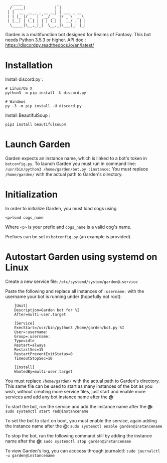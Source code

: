 
       _____               _            
      / ____|             | |           
     | |  __  __ _ _ __ __| | ___ _ __  
     | | |_ |/ _` | '__/ _` |/ _ \ '_ \
     | |__| | (_| | | | (_| |  __/ | | |
      \_____|\__,_|_|  \__,_|\___|_| |_|



Garden is a multifunction bot designed for Realms of Fantasy.
This bot needs Python 3.5.3 or higher.
API doc : <https://discordpy.readthedocs.io/en/latest/>

# Installation

Install discord.py :
```
# Linux/OS X
python3 -m pip install -U discord.py

# Windows
py -3 -m pip install -U discord.py
```
Install BeautifulSoup :
```
pip3 install beautifulsoup4
```

# Launch Garden

Garden expects an instance name, which is linked to a bot's token in `botconfig.py`.
To launch Garden you must run in command line:
`/usr/bin/python3 /home/garden/bot.py :instance:`
You must replace `/home/garden/` with the actual path to Garden's directory.

# Initialization

In order to initialize Garden, you must load cogs using
```
<p>load cogs_name
```
Where `<p>` is your prefix and `cogs_name` is a valid cog's name.

Prefixes can be set in `botconfig.py` (an example is provided).

# Autostart Garden using systemd on Linux
Create a new service file:
`/etc/systemd/system/garden@.service`

Paste the following and replace all instances of `:username:` with the username your bot is running under (hopefully not root):

```
    [Unit]
    Description=Garden bot for %I
    After=multi-user.target

    [Service]
    ExecStart=/usr/bin/python3 /home/garden/bot.py %I
    User=:username:
    Group=:username:
    Type=idle
    Restart=always
    RestartSec=15
    RestartPreventExitStatus=0
    TimeoutStopSec=10

    [Install]
    WantedBy=multi-user.target
```
You must replace `/home/garden/` with the actual path to Garden's directory.
This same file can be used to start as many instances of the bot as you wish, without creating more service files, just start and enable more services and add any bot instance name after the **@**

To start the bot, run the service and add the instance name after the **@**:
`sudo systemctl start red@instancename`

To set the bot to start on boot, you must enable the service, again adding the instance name after the **@**:
`sudo systemctl enable garden@instancename`

To stop the bot, run the following command still by adding the instance name after the **@**:
`sudo systemctl stop garden@instancename`

To view Garden's log, you can acccess through journalctl:
`sudo journalctl -u garden@instancename`